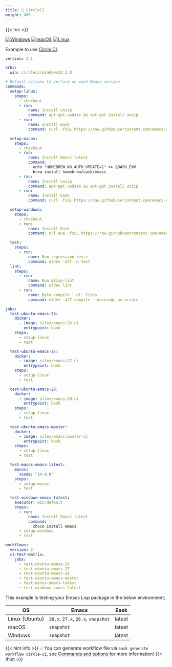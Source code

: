 ```yaml
---
title: 💠 CircleCI
weight: 400
---
```


{{< toc >}}

[![Windows](https://img.shields.io/badge/-Windows-lightblue?logo=windows&style=flat&logoColor=blue)](#)
[![macOS](https://img.shields.io/badge/-macOS-lightgrey?logo=apple&style=flat&logoColor=white)](#)
[![Linux](https://img.shields.io/badge/-Linux-fcc624?logo=linux&style=flat&logoColor=black)](#)

Example to use [Circle CI](https://circleci.com/).

```yml
version: 2.1

orbs:
  win: circleci/windows@2.2.0

# Default actions to perform on each Emacs version
commands:
  setup-linux:
    steps:
      - checkout
      - run:
          name: Install unzip
          command: apt-get update && apt-get install unzip
      - run:
          name: Install Eask
          command: curl -fsSL https://raw.githubusercontent.com/emacs-eask/cli/master/webinstall/install.sh | sh

  setup-macos:
    steps:
      - checkout
      - run:
          name: Install Emacs latest
          command: |
            echo "HOMEBREW_NO_AUTO_UPDATE=1" >> $BASH_ENV
            brew install homebrew/cask/emacs
      - run:
          name: Install unzip
          command: apt-get update && apt-get install unzip
      - run:
          name: Install Eask
          command: curl -fsSL https://raw.githubusercontent.com/emacs-eask/cli/master/webinstall/install.sh | sh

  setup-windows:
    steps:
      - checkout
      - run:
          name: Install Eask
          command: url.exe -fsSL https://raw.githubusercontent.com/emacs-eask/cli/master/webinstall/install.bat | cmd /Q

  test:
    steps:
      - run:
          name: Run regression tests
          command: eldev -dtT -p test
  lint:
    steps:
      - run:
          name: Run Elisp-lint
          command: eldev lint
      - run:
          name: Byte-compile `.el' files
          command: eldev -dtT compile --warnings-as-errors

jobs:
  test-ubuntu-emacs-26:
    docker:
      - image: silex/emacs:26-ci
        entrypoint: bash
    steps:
      - setup-linux
      - test

  test-ubuntu-emacs-27:
    docker:
      - image: silex/emacs:27-ci
        entrypoint: bash
    steps:
      - setup-linux
      - test

  test-ubuntu-emacs-28:
    docker:
      - image: silex/emacs:28-ci
        entrypoint: bash
    steps:
      - setup-linux
      - test

  test-ubuntu-emacs-master:
    docker:
      - image: silex/emacs:master-ci
        entrypoint: bash
    steps:
      - setup-linux
      - test

  test-macos-emacs-latest:
    macos:
      xcode: "14.0.0"
    steps:
      - setup-macos
      - test

  test-windows-emacs-latest:
    executor: win/default
    steps:
      - run:
          name: Install Emacs latest
          command: |
            choco install emacs
      - setup-windows
      - test

workflows:
  version: 2
  ci-test-matrix:
    jobs:
      - test-ubuntu-emacs-26
      - test-ubuntu-emacs-27
      - test-ubuntu-emacs-28
      - test-ubuntu-emacs-master
      - test-macos-emacs-latest
      - test-windows-emacs-latest
```

This example is testing your Emacs Lisp package in the below environment;

| OS             | Emacs                              | Eask   |
|----------------|------------------------------------|--------|
| Linux (Ubuntu) | `26.x`, `27.x`, `28.x`, `snapshot` | latest |
| macOS          | `snapshot`                         | latest |
| Windows        | `snapshot`                         | latest |

{{< hint info >}}
💡 You can generate workflow file via `eask generate workflow circle-ci`, see 
[Commands and options](https://emacs-eask.github.io/Getting-Started/Commands-and-options/#-eask-generate-workflow-circle-ci)
for more information!
{{< /hint >}}
